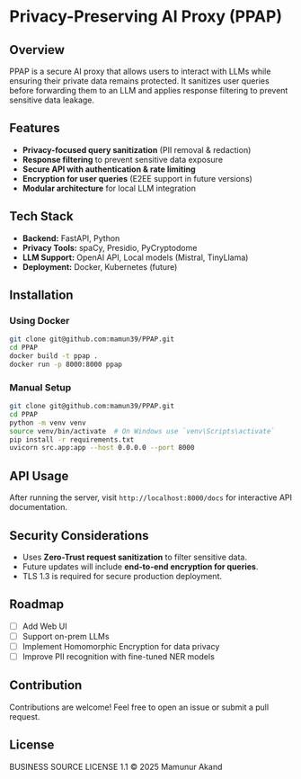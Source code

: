 # Privacy-Preserving AI Proxy (PPAP)

## Overview
PPAP is a secure AI proxy that allows users to interact with LLMs while ensuring their private data remains protected. It sanitizes user queries before forwarding them to an LLM and applies response filtering to prevent sensitive data leakage.

## Features
- **Privacy-focused query sanitization** (PII removal & redaction)
- **Response filtering** to prevent sensitive data exposure
- **Secure API with authentication & rate limiting**
- **Encryption for user queries** (E2EE support in future versions)
- **Modular architecture** for local LLM integration

## Tech Stack
- **Backend:** FastAPI, Python
- **Privacy Tools:** spaCy, Presidio, PyCryptodome
- **LLM Support:** OpenAI API, Local models (Mistral, TinyLlama)
- **Deployment:** Docker, Kubernetes (future)

## Installation
### Using Docker
```sh
git clone git@github.com:mamun39/PPAP.git
cd PPAP
docker build -t ppap .
docker run -p 8000:8000 ppap
```

### Manual Setup
```sh
git clone git@github.com:mamun39/PPAP.git
cd PPAP
python -m venv venv
source venv/bin/activate  # On Windows use `venv\Scripts\activate`
pip install -r requirements.txt
uvicorn src.app:app --host 0.0.0.0 --port 8000
```

## API Usage
After running the server, visit `http://localhost:8000/docs` for interactive API documentation.

## Security Considerations
- Uses **Zero-Trust request sanitization** to filter sensitive data.
- Future updates will include **end-to-end encryption for queries**.
- TLS 1.3 is required for secure production deployment.

## Roadmap
- [ ] Add Web UI
- [ ] Support on-prem LLMs
- [ ] Implement Homomorphic Encryption for data privacy
- [ ] Improve PII recognition with fine-tuned NER models

## Contribution
Contributions are welcome! Feel free to open an issue or submit a pull request.

## License
BUSINESS SOURCE LICENSE 1.1 © 2025 Mamunur Akand


